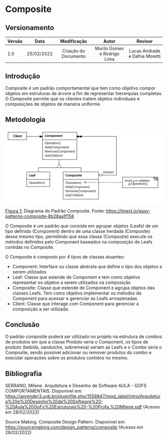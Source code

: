 # Composite

## Versionamento

| Versão |    Data    |                  Modificação                   |         Autor         |      Revisor       |
| ------ | :--------: | :--------------------------------------------: | :-------------------: | :----------------: |
| 1.0    | 25/02/2022 |              Criação do Documento              | Murilo Gomes e Rodrigo Lima | Lucas Andrade e Dafne Moretti |

## Introdução

Composite é um padrão comportamental que tem como objetivo compor objetos em estruturas de árvore a fim de representar hierarquias completas. O Composite permite que os clientes tratem objetos individuais e composições de objetos de maneira uniforme.

## Metodologia

![Padrão Composite](../../assets/images/composite.png)
<figcaption><a href="../../assets/images/composite.png">Figura 1:</a> Diagrama do Padrão Composite. Fonte: <a href="https://itnext.io/easy-patterns-composite-8b28aa1f158" > https://itnext.io/easy-patterns-composite-8b28aa1f158</a></figcaption>

O Composite é um padrão que consiste em agrupar objetos (Leafs) de um tipo definido (Component) dentro de uma classe herdada (Composite) desse mesmo tipo, permitindo que essa classe (Composite) execute os métodos definidos pelo Component baseados na composição de Leafs contidas no Composite.

O Composite é composto por 4 tipos de classes atuantes:
		
* Component: Interface ou classe abstrata que define o tipo dos objetos a serem utilizados
* Leaf: Classe que estende de Component e tem como objetivo representar os objetos a serem utilizados na composição
* Composite: Classe que estende de Component e agrupa objetos das classes Leafs. Tem como objetivo implementar os métodos de Component para acessar e gerenciar as Leafs armazenadas.
* Client: Classe que interage com Component para gerenciar a composição a ser utilizada.

## Conclusão

O padrão composite poderá ser utilizado no projeto na estrutura de combos de produtos em que a classe Produto seria o Component, os tipos de produto (bebida, sanduíche, sobremesa) seriam as Leafs e o Combo seria o Composite, sendo possível adicionar ou remover produtos do combo e executar operações sobre os produtos contidos no mesmo.

## Bibliografia

SERRANO, Milene. Arquitetura e Desenho de Software AULA - GOFS COMPORTAMENTAIS. Disponível em: <https://aprender3.unb.br/pluginfile.php/1558847/mod_label/intro/Arquitetura%20e%20Desenho%20de%20Software%20-%20Aula%20GoFs%20Estruturais%20-%20Profa.%20Milene.pdf> (Acesso em 28/02/2022)

Source Making. Composite Design Pattern. Disponível em: <https://sourcemaking.com/design_patterns/composite> (Acesso em 28/02/2022)